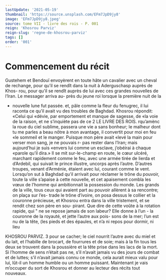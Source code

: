 ```yaml
---
lastUpdate: '2021-05-19'
thumbnail: 'https://source.unsplash.com/EFm7JpD9jy8'
image: 'EFm7JpD9jy8.jpeg'
source: tome VII - livre des rois - P. 001
reign: 'Khosrou Parviz'
reign-slug: 'regne-de-khosrou-parviz'
tags: []
order: '001'
---
```


# Commencement du récit

Gustehem et Bendouï envoyèrent en toute hâte un cavalier avec un cheval de rechange, pour qu’il se rendît dans la nuit à Aderguschasp auprès de Khos- rou, pour qu’il se rendît auprès de lui avec ces grandes nouvelles de l’Iran. Le messager arriva au- près du jeune roi lorsque la première nuit de la

- nouvelle lune fut passée. et, pâle comme la fleur du fenugrec, il lui raconta ce qu’il avait vu des troubles de Baghdad. Khosrou répondit: «Celui qui «dévie, par emportement et manque de sagesse, de «la voie de la raison, et ne s’inquiète pas de ce
  2 LE LIVRE DES ROIS. rqu’amènc la roue du ciel sublime, passera une vie
  a sans bonheur; le malheur dont tu me parles a beau nôtre à mon avantage, il convertit pour moi en feu «le sommeil et le manger. Puisque mon père avait «levé la main pour verser mon sang, je ne pouvais
  r- pas rester dans l’Iran; mais aujourd’hui je suis «envers lui comme un esclave, j’obéirai à chaque «parole qu’il dira.»
  Il se mit sur-le-champ en route, le cœur ulcéré, marchant rapidement comme le feu, avec une armée tirée de lierda et d’Ardebil, qui suivait le prince illustre, uncorps après l’autre. D’autres troupes,
  venant d’Arménie, étaient avec lui, courant comme
  le vent. Lorsqu’on sut à Baghdad qu’il arrivait pour réclamer le trône du pouvoir, toute la ville s’apaise
  à cette nouvelle, et cet apaisement combla les vœux de l’homme qui ambitionnait la possession du monde. Les grands de la ville, tous ceux qui avaient part au pouvoir allèrent à sa rencontre; on plaça sur l’es-
  trade le trône d’ivoire, on posa dessus le collier et
  la couronne précieuse, et Khosrou entra dans la ville tristement, et se rendit chez son père en sou- pirant.
  Que dire de cette voûte à la rotation rapide, qui " ne se repose jamais de son labeur? Elle donne à l’un - la couronne de la royauté, et jette l’autre aux pois- sons de la mer; l’un est nu de la tête, (les pieds et des épaules, et n’a ni repos pour dormir, ni lieu

KHOSROU PARVIZ. 3 pour se cacher; le ciel nourrit l’autre avec du miel
et du lait, et l’habille de brocart, de fourrures et de soie; mais à la fin tous les deux se trouvent dans la poussière et la tête prise dans les lacs de la mort. Si l’homme de sens n’était pas ne, s’il n’avait jamais vu
des jours de combat et de luttes; s’il n’avait jamais
connu ce monde, cela aurait mieux valu pour lui, lût-il un homme humble ou un homme puissant. Maintenant je vais m’occuper du sort de Khosrou et donner au lecteur des récits tout nouveaux.
